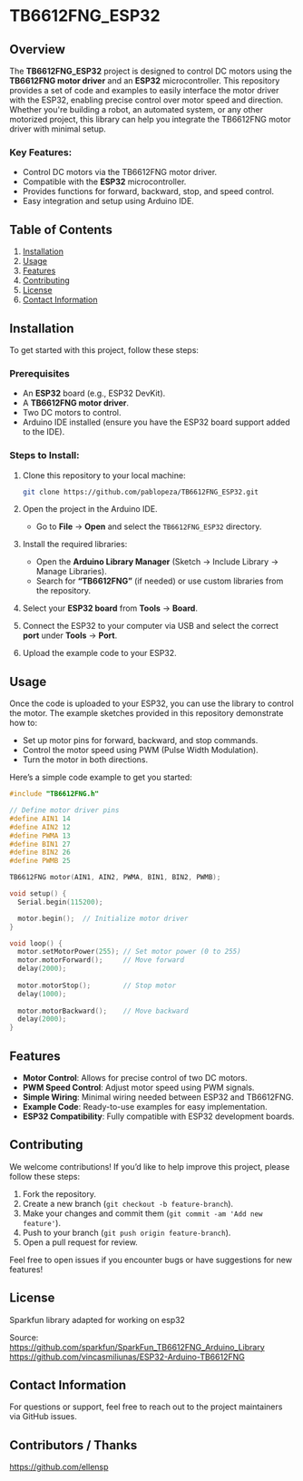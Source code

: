 
# TB6612FNG_ESP32

## Overview

The **TB6612FNG_ESP32** project is designed to control DC motors using the **TB6612FNG motor driver** and an **ESP32** microcontroller. This repository provides a set of code and examples to easily interface the motor driver with the ESP32, enabling precise control over motor speed and direction. Whether you're building a robot, an automated system, or any other motorized project, this library can help you integrate the TB6612FNG motor driver with minimal setup.

### Key Features:
- Control DC motors via the TB6612FNG motor driver.
- Compatible with the **ESP32** microcontroller.
- Provides functions for forward, backward, stop, and speed control.
- Easy integration and setup using Arduino IDE.

## Table of Contents

1. [Installation](#installation)
2. [Usage](#usage)
3. [Features](#features)
4. [Contributing](#contributing)
5. [License](#license)
6. [Contact Information](#contact-information)

## Installation

To get started with this project, follow these steps:

### Prerequisites
- An **ESP32** board (e.g., ESP32 DevKit).
- A **TB6612FNG motor driver**.
- Two DC motors to control.
- Arduino IDE installed (ensure you have the ESP32 board support added to the IDE).

### Steps to Install:
1. Clone this repository to your local machine:

   ```bash
   git clone https://github.com/pablopeza/TB6612FNG_ESP32.git
   ```

2. Open the project in the Arduino IDE.
   - Go to **File** → **Open** and select the `TB6612FNG_ESP32` directory.

3. Install the required libraries:
   - Open the **Arduino Library Manager** (Sketch → Include Library → Manage Libraries).
   - Search for **“TB6612FNG”** (if needed) or use custom libraries from the repository.

4. Select your **ESP32 board** from **Tools** → **Board**.

5. Connect the ESP32 to your computer via USB and select the correct **port** under **Tools** → **Port**.

6. Upload the example code to your ESP32.

## Usage

Once the code is uploaded to your ESP32, you can use the library to control the motor. The example sketches provided in this repository demonstrate how to:

- Set up motor pins for forward, backward, and stop commands.
- Control the motor speed using PWM (Pulse Width Modulation).
- Turn the motor in both directions.

Here’s a simple code example to get you started:

```cpp
#include "TB6612FNG.h"

// Define motor driver pins
#define AIN1 14
#define AIN2 12
#define PWMA 13
#define BIN1 27
#define BIN2 26
#define PWMB 25

TB6612FNG motor(AIN1, AIN2, PWMA, BIN1, BIN2, PWMB);

void setup() {
  Serial.begin(115200);

  motor.begin();  // Initialize motor driver
}

void loop() {
  motor.setMotorPower(255); // Set motor power (0 to 255)
  motor.motorForward();     // Move forward
  delay(2000);
  
  motor.motorStop();        // Stop motor
  delay(1000);
  
  motor.motorBackward();    // Move backward
  delay(2000);
}
```

## Features

- **Motor Control**: Allows for precise control of two DC motors.
- **PWM Speed Control**: Adjust motor speed using PWM signals.
- **Simple Wiring**: Minimal wiring needed between ESP32 and TB6612FNG.
- **Example Code**: Ready-to-use examples for easy implementation.
- **ESP32 Compatibility**: Fully compatible with ESP32 development boards.

## Contributing

We welcome contributions! If you’d like to help improve this project, please follow these steps:

1. Fork the repository.
2. Create a new branch (`git checkout -b feature-branch`).
3. Make your changes and commit them (`git commit -am 'Add new feature'`).
4. Push to your branch (`git push origin feature-branch`).
5. Open a pull request for review.

Feel free to open issues if you encounter bugs or have suggestions for new features!

## License

Sparkfun library adapted for working on esp32

Source:
https://github.com/sparkfun/SparkFun_TB6612FNG_Arduino_Library
https://github.com/vincasmiliunas/ESP32-Arduino-TB6612FNG

## Contact Information

For questions or support, feel free to reach out to the project maintainers via GitHub issues.

## Contributors / Thanks
https://github.com/ellensp

